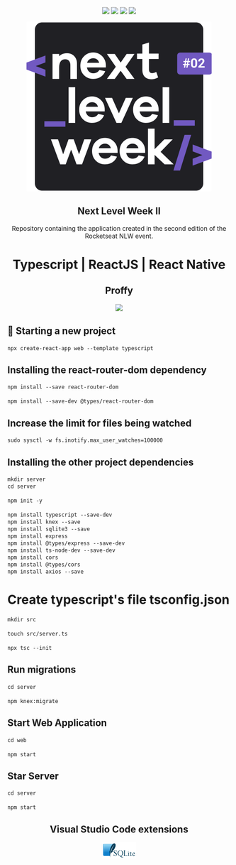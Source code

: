 <p align="center">
    <img src="https://img.shields.io/github/license/MagicalStrangeQuark/NLW2"/>
    <img src="https://img.shields.io/github/last-commit/MagicalStrangeQuark/NLW2"/>
    <img src="https://img.shields.io/github/languages/count/MagicalStrangeQuark/NLW2"/>
    <img src="https://img.shields.io/github/languages/top/MagicalStrangeQuark/NLW2"/>
</p>

<p align="center">
    <img src="logo.svg"/>
</p>

<h2 align="center">
    Next Level Week II
</h2>

<p align="center">
    Repository containing the application created in the second edition of the Rocketseat NLW event.
</p>

<h1 align="center">
    Typescript | ReactJS | React Native 
</h1>

<h2 align="center">
    Proffy
</h2>

<p align="center">
    <img src="https://media.giphy.com/media/cPfjwUZtwArxyHVqjz/giphy.gif">
</p>

## 👺 Starting a new project

```
npx create-react-app web --template typescript
```

## Installing the react-router-dom dependency

```
npm install --save react-router-dom

npm install --save-dev @types/react-router-dom
```

## Increase the limit for files being watched

```
sudo sysctl -w fs.inotify.max_user_watches=100000
```

## Installing the other project dependencies

```
mkdir server
cd server

npm init -y

npm install typescript --save-dev
npm install knex --save
npm install sqlite3 --save
npm install express
npm install @types/express --save-dev
npm install ts-node-dev --save-dev
npm install cors
npm install @types/cors
npm install axios --save
```

# Create typescript's file tsconfig.json

```
mkdir src

touch src/server.ts

npx tsc --init
```

## Run migrations

```
cd server

npm knex:migrate
```

## Start Web Application

```
cd web

npm start
```

## Star Server

```
cd server

npm start
```

<h2 align="center">
    Visual Studio Code extensions
</h2>

<p align="center">
    <a href="https://marketplace.visualstudio.com/items?itemName=alexcvzz.vscode-sqlite">
        <img src="SQLite370.svg.png" style="max-width: 15%"></img>
    </a>
</p>